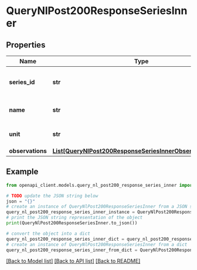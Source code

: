 # QueryNlPost200ResponseSeriesInner


## Properties

Name | Type | Description | Notes
------------ | ------------- | ------------- | -------------
**series_id** | **str** | short id for the series (optional but recommended) | [optional] 
**name** | **str** | human-friendly name for the series | 
**unit** | **str** | unit of measurement (optional) | [optional] 
**observations** | [**List[QueryNlPost200ResponseSeriesInnerObservationsInner]**](QueryNlPost200ResponseSeriesInnerObservationsInner.md) |  | 

## Example

```python
from openapi_client.models.query_nl_post200_response_series_inner import QueryNlPost200ResponseSeriesInner

# TODO update the JSON string below
json = "{}"
# create an instance of QueryNlPost200ResponseSeriesInner from a JSON string
query_nl_post200_response_series_inner_instance = QueryNlPost200ResponseSeriesInner.from_json(json)
# print the JSON string representation of the object
print(QueryNlPost200ResponseSeriesInner.to_json())

# convert the object into a dict
query_nl_post200_response_series_inner_dict = query_nl_post200_response_series_inner_instance.to_dict()
# create an instance of QueryNlPost200ResponseSeriesInner from a dict
query_nl_post200_response_series_inner_from_dict = QueryNlPost200ResponseSeriesInner.from_dict(query_nl_post200_response_series_inner_dict)
```
[[Back to Model list]](../README.md#documentation-for-models) [[Back to API list]](../README.md#documentation-for-api-endpoints) [[Back to README]](../README.md)



